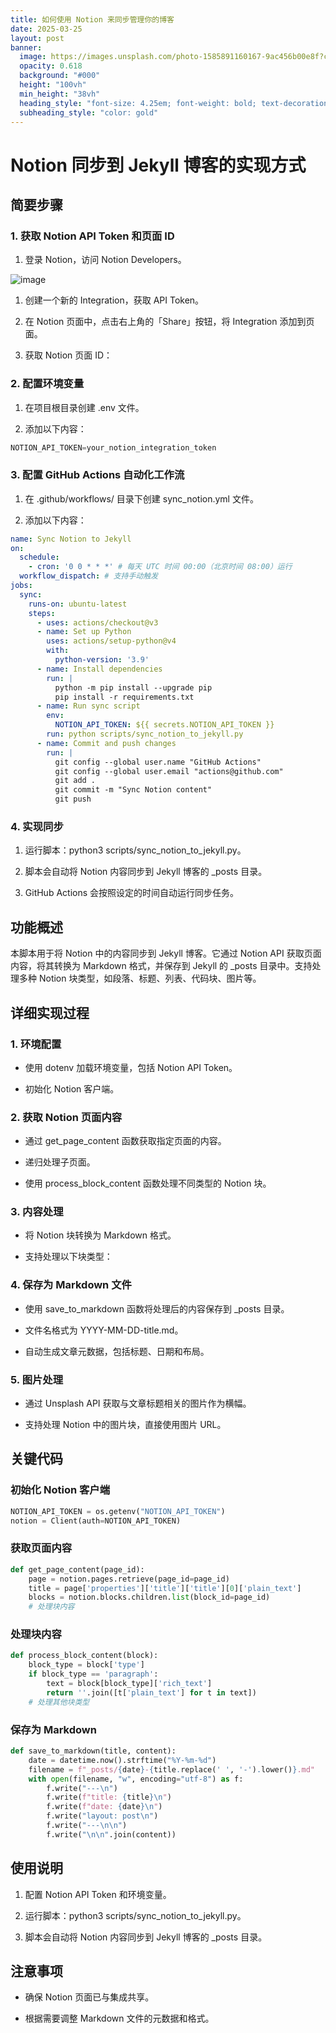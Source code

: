 ```yaml
---
title: 如何使用 Notion 来同步管理你的博客
date: 2025-03-25
layout: post
banner:
  image: https://images.unsplash.com/photo-1585891160167-9ac456b00e8f?crop=entropy&cs=tinysrgb&fit=max&fm=jpg&ixid=M3w2OTIwMzJ8MHwxfHJhbmRvbXx8fHx8fHx8fDE3NDI5MTk4NTl8&ixlib=rb-4.0.3&q=80&w=1080
  opacity: 0.618
  background: "#000"
  height: "100vh"
  min_height: "38vh"
  heading_style: "font-size: 4.25em; font-weight: bold; text-decoration: underline"
  subheading_style: "color: gold"
---
```


# Notion 同步到 Jekyll 博客的实现方式

## 简要步骤

### 1. 获取 Notion API Token 和页面 ID

1. 登录 Notion，访问 Notion Developers。

![image](https://prod-files-secure.s3.us-west-2.amazonaws.com/a7a0cc5a-89b9-4cda-8686-1fba0ca52f40/d19c1afe-dea5-4312-9333-786b0ba83054/image.png?X-Amz-Algorithm=AWS4-HMAC-SHA256&X-Amz-Content-Sha256=UNSIGNED-PAYLOAD&X-Amz-Credential=ASIAZI2LB466TE6CQPNL%2F20250325%2Fus-west-2%2Fs3%2Faws4_request&X-Amz-Date=20250325T162419Z&X-Amz-Expires=3600&X-Amz-Security-Token=IQoJb3JpZ2luX2VjELD%2F%2F%2F%2F%2F%2F%2F%2F%2F%2FwEaCXVzLXdlc3QtMiJHMEUCIHRDcWeWiqmEfxBO0HKvD26YcrVgFSejcI9wYrv524iaAiEA5EDsx7sMdZXpkvcVUFtLYSl07rp2c89WABq8QQhdSeoq%2FwMIGRAAGgw2Mzc0MjMxODM4MDUiDBt1irnRS14MBiIwqCrcA6LWNvw0XLIpPE%2BVuhFpSCfNGyEILOgCzFrE%2BOHIEmj37HuvJr%2B06GGk8FcGwZiV3ZYulf35Ud8aGNnBoreLecthmMztB3NuVkYnZjST7%2BfaH7vooPqXB%2B9tN6cdRkJwzzkcyxkxExSmdcpJoykZKtW55B0BqtQMzOOUE6rI4asHziz0t%2BpIT8E6KeSnNClV7wOpOl%2Bk6Zb%2FLzZTEzsUhwMDBl9pcqkMo50NBJSGqcKbVINa3wBstvQ0pEoIdI4Wfp0qmzuGid14DJJEndiVayieAOFRqCdlEYGsxsveivWr%2BVf8UcPxj6usSeM20EFEqfu8i3XNc4pUB7LELwIPj%2F8afEiJZPSR%2B0ADtshTZLt1BJryl0X%2BTYObxmqBHHCkayha3ViUVH8Pe1q%2BTxXAqV6M6abbPj3qY3DZIiF6t6E7TPbcXdyaZ8HPYOuewXEhQeUHg7kh0Nti7rYW1D%2FQqO3kkM8ItA2Edn%2BPqN%2BmGMVv7zsoeppdrJtT0sJc1IFccR1MxwwcvYf4JbuZFaPgyndlCYiNC%2FWf1sirDT9ywmrnv%2Fdfl%2FGvKh3cI4DUVtEMBSI5horxoRkLgWNlKY2vwtiQWar5BJBCU%2FPx3RWs5J5Z7uChxeBUno6K1u2XMLuji78GOqUBYYNYu2vimuIxeM5MjgieLLgX%2F3EsroY7zBdp%2Foro6nCNAzELCy6um45YIvIlKASAZBShcoYZGmN0hv63LUN%2B9jevbM7vjgPsV%2FzD74wTmxAnqXd%2FnwfaR3jEeBBVyty932cw9EM8oBZZCtSjUQ5YfqsBT3DaCdwgAnQfBVHYZ31ekS6HeFXsGcUuLndQACvd379y35hSHg3dW43jz0rcK9MTv%2Bfa&X-Amz-Signature=37616fef7aa4a49db9e8945b13ce7d5e72ff93bcae213e53d04277a641cbb777&X-Amz-SignedHeaders=host&x-id=GetObject)

1. 创建一个新的 Integration，获取 API Token。

1. 在 Notion 页面中，点击右上角的「Share」按钮，将 Integration 添加到页面。

1. 获取 Notion 页面 ID：


### 2. 配置环境变量

1. 在项目根目录创建 .env 文件。

1. 添加以下内容：

```javascript
NOTION_API_TOKEN=your_notion_integration_token
```

### 3. 配置 GitHub Actions 自动化工作流

1. 在 .github/workflows/ 目录下创建 sync_notion.yml 文件。

1. 添加以下内容：

```yaml
name: Sync Notion to Jekyll
on:
  schedule:
    - cron: '0 0 * * *' # 每天 UTC 时间 00:00（北京时间 08:00）运行
  workflow_dispatch: # 支持手动触发
jobs:
  sync:
    runs-on: ubuntu-latest
    steps:
      - uses: actions/checkout@v3
      - name: Set up Python
        uses: actions/setup-python@v4
        with:
          python-version: '3.9'
      - name: Install dependencies
        run: |
          python -m pip install --upgrade pip
          pip install -r requirements.txt
      - name: Run sync script
        env:
          NOTION_API_TOKEN: ${{ secrets.NOTION_API_TOKEN }}
        run: python scripts/sync_notion_to_jekyll.py
      - name: Commit and push changes
        run: |
          git config --global user.name "GitHub Actions"
          git config --global user.email "actions@github.com"
          git add .
          git commit -m "Sync Notion content"
          git push
```

### 4. 实现同步

1. 运行脚本：python3 scripts/sync_notion_to_jekyll.py。

1. 脚本会自动将 Notion 内容同步到 Jekyll 博客的 _posts 目录。

1. GitHub Actions 会按照设定的时间自动运行同步任务。

## 功能概述

本脚本用于将 Notion 中的内容同步到 Jekyll 博客。它通过 Notion API 获取页面内容，将其转换为 Markdown 格式，并保存到 Jekyll 的 _posts 目录中。支持处理多种 Notion 块类型，如段落、标题、列表、代码块、图片等。

## 详细实现过程

### 1. 环境配置

- 使用 dotenv 加载环境变量，包括 Notion API Token。

- 初始化 Notion 客户端。

### 2. 获取 Notion 页面内容

- 通过 get_page_content 函数获取指定页面的内容。

- 递归处理子页面。

- 使用 process_block_content 函数处理不同类型的 Notion 块。

### 3. 内容处理

- 将 Notion 块转换为 Markdown 格式。

- 支持处理以下块类型：


### 4. 保存为 Markdown 文件

- 使用 save_to_markdown 函数将处理后的内容保存到 _posts 目录。

- 文件名格式为 YYYY-MM-DD-title.md。

- 自动生成文章元数据，包括标题、日期和布局。

### 5. 图片处理

- 通过 Unsplash API 获取与文章标题相关的图片作为横幅。

- 支持处理 Notion 中的图片块，直接使用图片 URL。

## 关键代码

### 初始化 Notion 客户端

```python
NOTION_API_TOKEN = os.getenv("NOTION_API_TOKEN")
notion = Client(auth=NOTION_API_TOKEN)
```

### 获取页面内容

```python
def get_page_content(page_id):
    page = notion.pages.retrieve(page_id=page_id)
    title = page['properties']['title']['title'][0]['plain_text']
    blocks = notion.blocks.children.list(block_id=page_id)
    # 处理块内容
```

### 处理块内容

```python
def process_block_content(block):
    block_type = block['type']
    if block_type == 'paragraph':
        text = block[block_type]['rich_text']
        return ''.join([t['plain_text'] for t in text])
    # 处理其他块类型
```

### 保存为 Markdown

```python
def save_to_markdown(title, content):
    date = datetime.now().strftime("%Y-%m-%d")
    filename = f"_posts/{date}-{title.replace(' ', '-').lower()}.md"
    with open(filename, "w", encoding="utf-8") as f:
        f.write("---\n")
        f.write(f"title: {title}\n")
        f.write(f"date: {date}\n")
        f.write("layout: post\n")
        f.write("---\n\n")
        f.write("\n\n".join(content))
```

## 使用说明

1. 配置 Notion API Token 和环境变量。

1. 运行脚本：python3 scripts/sync_notion_to_jekyll.py。

1. 脚本会自动将 Notion 内容同步到 Jekyll 博客的 _posts 目录。

## 注意事项

- 确保 Notion 页面已与集成共享。

- 根据需要调整 Markdown 文件的元数据和格式。